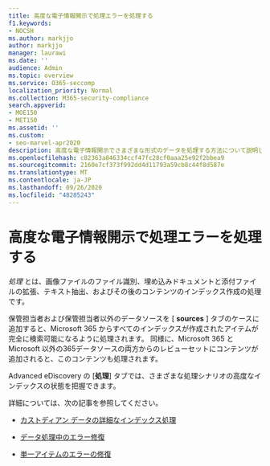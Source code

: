 ```yaml
---
title: 高度な電子情報開示で処理エラーを処理する
f1.keywords:
- NOCSH
ms.author: markjjo
author: markjjo
manager: laurawi
ms.date: ''
audience: Admin
ms.topic: overview
ms.service: O365-seccomp
localization_priority: Normal
ms.collection: M365-security-compliance
search.appverid:
- MOE150
- MET150
ms.assetid: ''
ms.custom:
- seo-marvel-apr2020
description: 高度な電子情報開示でさまざまな形式のデータを処理する方法について説明します。
ms.openlocfilehash: c82363a846334ccf47fc28cf0aaa25e92f2bbea9
ms.sourcegitcommit: 2160e7cf373f992dd4d11793a59cb8c44f8d587e
ms.translationtype: MT
ms.contentlocale: ja-JP
ms.lasthandoff: 09/26/2020
ms.locfileid: "48285243"
---
```

# <a name="work-with-processing-errors-in-advanced-ediscovery"></a>高度な電子情報開示で処理エラーを処理する

*処理* とは、画像ファイルのファイル識別、埋め込みドキュメントと添付ファイルの拡張、テキスト抽出、およびその後のコンテンツのインデックス作成の処理です。  

保管担当者および保管担当者以外のデータソースを [ **sources** ] タブのケースに追加すると、Microsoft 365 からすべてのインデックスが作成されたアイテムが完全に検索可能になるように処理されます。 同様に、Microsoft 365 と Microsoft 以外の365データソースの両方からのレビューセットにコンテンツが追加されると、このコンテンツも処理されます。

Advanced eDiscovery の [**処理**] タブでは、さまざまな処理シナリオの高度なインデックスの状態を把握できます。

詳細については、次の記事を参照してください。

- [カストディアン データの詳細なインデックス処理](indexing-custodian-data.md)

- [データ処理中のエラー修復](error-remediation.md)

- [単一アイテムのエラーの修復](single-item-error-remediation.md)
